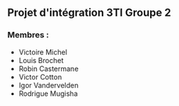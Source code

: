 ## Projet d'intégration 3TI Groupe 2

### Membres :

* Victoire Michel
* Louis Brochet
* Robin Castermane
* Victor Cotton
* Igor Vandervelden
* Rodrigue Mugisha
